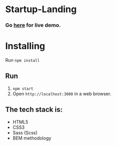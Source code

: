 # Startup-Landing

### Go **[here](https://sosibona.github.io/Startup-Landing/)** for live demo.

# Installing

Run `npm install`

## Run

1. `npm start`
2. Open `http://localhost:3000` in a web browser.

## The tech stack is:
+ HTML5
+ CSS3
+ Sass (Scss)
+ BEM methodology

